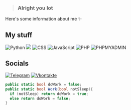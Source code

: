 > ### Alright you lot
Here's some information about me ✨

## My stuff
![Python](https://img.shields.io/badge/-Python-2d333b?style=for-the-badge&logo=python)
<img src="https://img.shields.io/badge/HTML-2d333b?style=for-the-badge&logo=html5"/>
![CSS](https://img.shields.io/badge/-CSS-2d333b?style=for-the-badge&logo=css3)
![JavaScript](https://img.shields.io/badge/-JavaScript-2d333b?style=for-the-badge&logo=JavaScript)
![PHP](https://img.shields.io/badge/-PHP-2d333b?style=for-the-badge&logo=PHP)
![PHPMYADMIN](https://img.shields.io/badge/-PHPMYADMIN-2d333b?style=for-the-badge&logo=PHPMyAdmin)
## Socials
[![Telegram](https://img.shields.io/badge/-Telegram-2d333b?style=for-the-badge&logo=telegram&logoColor=27A0D9)](https://t.me/sc0ffs)
[![Vkontakte](https://img.shields.io/badge/-Vkontakte-2d333b?style=for-the-badge&logo=Vk&logoColor=4F7DB3)](https://vk.com/scoffs)

```C#
public static bool doWork = false;
public static bool Work(bool notSleep){
  if (notSleep) return doWork = true; 
  else return doWork = false; 
}     
```
